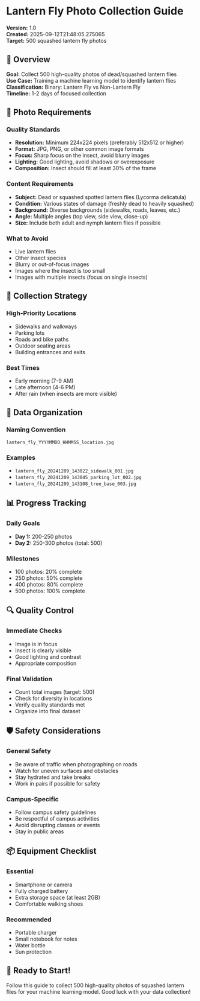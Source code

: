 # Lantern Fly Photo Collection Guide

**Version:** 1.0  
**Created:** 2025-09-12T21:48:05.275065  
**Target:** 500 squashed lantern fly photos

## 🎯 Overview

**Goal:** Collect 500 high-quality photos of dead/squashed lantern flies  
**Use Case:** Training a machine learning model to identify lantern flies  
**Classification:** Binary: Lantern Fly vs Non-Lantern Fly  
**Timeline:** 1-2 days of focused collection

## 📸 Photo Requirements

### Quality Standards
- **Resolution:** Minimum 224x224 pixels (preferably 512x512 or higher)
- **Format:** JPG, PNG, or other common image formats
- **Focus:** Sharp focus on the insect, avoid blurry images
- **Lighting:** Good lighting, avoid shadows or overexposure
- **Composition:** Insect should fill at least 30% of the frame

### Content Requirements
- **Subject:** Dead or squashed spotted lantern flies (Lycorma delicatula)
- **Condition:** Various states of damage (freshly dead to heavily squashed)
- **Background:** Diverse backgrounds (sidewalks, roads, leaves, etc.)
- **Angle:** Multiple angles (top view, side view, close-up)
- **Size:** Include both adult and nymph lantern flies if possible

### What to Avoid
- Live lantern flies
- Other insect species
- Blurry or out-of-focus images
- Images where the insect is too small
- Images with multiple insects (focus on single insects)

## 📍 Collection Strategy

### High-Priority Locations
- Sidewalks and walkways
- Parking lots
- Roads and bike paths
- Outdoor seating areas
- Building entrances and exits

### Best Times
- Early morning (7-9 AM)
- Late afternoon (4-6 PM)
- After rain (when insects are more visible)

## 📁 Data Organization

### Naming Convention
`lantern_fly_YYYYMMDD_HHMMSS_location.jpg`

### Examples
- `lantern_fly_20241209_143022_sidewalk_001.jpg`
- `lantern_fly_20241209_143045_parking_lot_002.jpg`
- `lantern_fly_20241209_143108_tree_base_003.jpg`

## 📊 Progress Tracking

### Daily Goals
- **Day 1:** 200-250 photos
- **Day 2:** 250-300 photos (total: 500)

### Milestones
- 100 photos: 20% complete
- 250 photos: 50% complete
- 400 photos: 80% complete
- 500 photos: 100% complete

## 🔍 Quality Control

### Immediate Checks
- Image is in focus
- Insect is clearly visible
- Good lighting and contrast
- Appropriate composition

### Final Validation
- Count total images (target: 500)
- Check for diversity in locations
- Verify quality standards met
- Organize into final dataset

## 🛡️ Safety Considerations

### General Safety
- Be aware of traffic when photographing on roads
- Watch for uneven surfaces and obstacles
- Stay hydrated and take breaks
- Work in pairs if possible for safety

### Campus-Specific
- Follow campus safety guidelines
- Be respectful of campus activities
- Avoid disrupting classes or events
- Stay in public areas

## 📦 Equipment Checklist

### Essential
- Smartphone or camera
- Fully charged battery
- Extra storage space (at least 2GB)
- Comfortable walking shoes

### Recommended
- Portable charger
- Small notebook for notes
- Water bottle
- Sun protection

## 🚀 Ready to Start!

Follow this guide to collect 500 high-quality photos of squashed lantern flies for your machine learning model. Good luck with your data collection!
